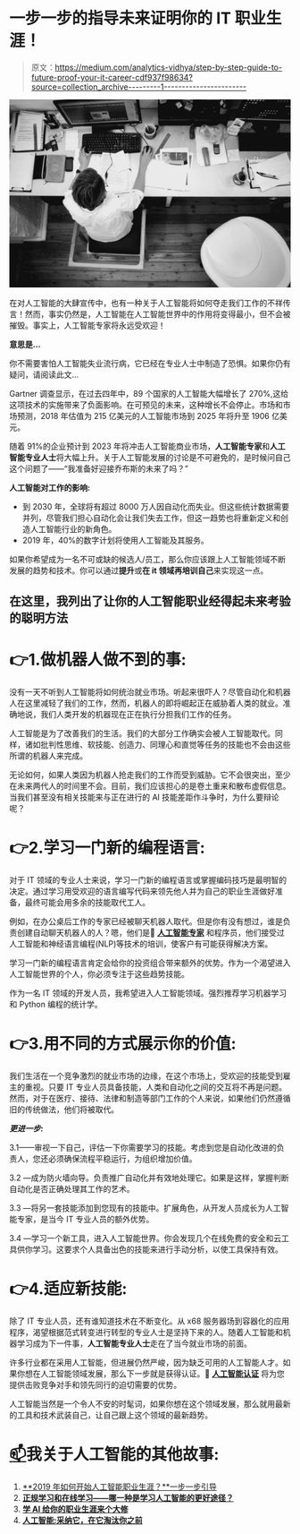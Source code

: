 # 一步一步的指导未来证明你的 IT 职业生涯！

> 原文：<https://medium.com/analytics-vidhya/step-by-step-guide-to-future-proof-your-it-career-cdf937f98634?source=collection_archive---------1----------------------->

![](img/36eb47f54f3091f6555692eaa0a417b8.png)

在对人工智能的大肆宣传中，也有一种关于人工智能将如何夺走我们工作的不祥传言！然而，事实仍然是，人工智能在人工智能世界中的作用将变得最小，但不会被摧毁。事实上，人工智能专家将永远受欢迎！

**意思是…**

你不需要害怕人工智能失业流行病，它已经在专业人士中制造了恐惧。如果你仍有疑问，请阅读此文…

Gartner 调查显示，在过去四年中，89 个国家的人工智能大幅增长了 270%,这给这项技术的实施带来了负面影响。在可预见的未来，这种增长不会停止。市场和市场预测，2018 年估值为 215 亿美元的人工智能市场到 2025 年将升至 1906 亿美元。

随着 91%的企业预计到 2023 年将冲击人工智能商业市场，**人工智能专家**和**人工智能专业人士**将大幅上升。关于人工智能发展的讨论是不可避免的，是时候问自己这个问题了——“我准备好迎接乔布斯的未来了吗？”

**人工智能对工作的影响:**

*   到 2030 年，全球将有超过 8000 万人因自动化而失业。但这些统计数据需要并列，尽管我们担心自动化会让我们失去工作，但这一趋势也将重新定义和创造人工智能行业的新角色。
*   2019 年，40%的数字计划将使用人工智能及其服务。

如果你希望成为一名不可或缺的候选人/员工，那么你应该跟上人工智能领域不断发展的趋势和技术。你可以通过**提升**或**在 it 领域再培训自己**来实现这一点。

## 在这里，我列出了让你的人工智能职业经得起未来考验的聪明方法

# 👉1.做机器人做不到的事:

没有一天不听到人工智能将如何统治就业市场。听起来很吓人？尽管自动化和机器人在这里减轻了我们的工作，然而，机器人的即将崛起正在威胁着人类的就业。准确地说，我们人类开发的机器现在正在执行分担我们工作的任务。

人工智能是为了改善我们的生活。我们的大部分工作确实会被人工智能取代。同样，诸如批判性思维、软技能、创造力、同理心和直觉等任务的技能也不会由这些所谓的机器人来完成。

无论如何，如果人类因为机器人抢走我们的工作而受到威胁。它不会很突出，至少在未来两代人的时间里不会。目前，我们应该担心的是卷土重来和散布虚假信息。当我们甚至没有相关技能来与正在进行的 AI 技能差距作斗争时，为什么要辩论呢？

# 👉2.学习一门新的编程语言:

对于 IT 领域的专业人士来说，学习一门新的编程语言或掌握编码技巧是最明智的决定。通过学习用受欢迎的语言编写代码来领先他人并为自己的职业生涯做好准备，最终可能会用多余的技能取代工人。

例如，在办公桌后工作的专家已经被聊天机器人取代。但是你有没有想过，谁是负责创建自动聊天机器人的人？嗯，他们是🔗 [**人工智能专家**](https://www.artiba.org) 和程序员，他们接受过人工智能和神经语言编程(NLP)等技术的培训，使客户有可能获得解决方案。

学习一门新的编程语言肯定会给你的投资组合带来额外的优势。作为一个渴望进入人工智能世界的个人，你必须专注于这些趋势技能。

作为一名 IT 领域的开发人员，我希望进入人工智能领域。强烈推荐学习机器学习和 Python 编程的统计学。

# 👉3.用不同的方式展示你的价值:

我们生活在一个竞争激烈的就业市场的边缘，在这个市场上，受欢迎的技能受到雇主的重视。只要 IT 专业人员具备技能，人类和自动化之间的交互将不再是问题。然而，对于在医疗、接待、法律和制造等部门工作的个人来说，如果他们仍然遵循旧的传统做法，他们将被取代。

***更进一步:***

3.1——审视一下自己，评估一下你需要学习的技能。考虑到您是自动化改进的负责人，您还必须确保流程平稳运行，为组织增加价值。

3.2 —成为防火墙向导。负责推广自动化并有效地处理它。如果是这样，掌握判断自动化是否正确处理其工作的艺术。

3.3 —将另一套技能添加到您现有的技能中。扩展角色，从开发人员成长为人工智能专家，是当今 IT 专业人员的额外优势。

3.4 —学习一个新工具，进入人工智能世界。你会发现几个在线免费的安全和云工具供你学习。这要求个人具备出色的技能来进行手动分析，以使工具保持有效。

# 👉4.适应新技能:

除了 IT 专业人员，还有谁知道技术在不断变化。从 x68 服务器场到容器化的应用程序，渴望根据范式转变进行转型的专业人士是坚持下来的人。随着人工智能和机器学习成为下一件事，**人工智能专业人士**走在了当今就业市场的前面。

许多行业都在采用人工智能，但进展仍然严峻，因为缺乏可用的人工智能人才。如果你想在人工智能领域发展，那么下一步就是获得认证。🔗 [**人工智能认证**](https://www.artiba.org/certification/artificial-intelligence-certification) 将为您提供击败竞争对手和领先同行的迫切需要的优势。

人工智能当然是一个令人不安的时髦词，如果你想在这个领域发展，那么就用最新的工具和技术武装自己，让自己跟上这个领域的最新趋势。

# [📫](https://usejournal.typeform.com/to/P5eS4U?=&utm_source=machine_learnings&utm_medium=blog&utm_content=accepting_post_submission&utm_campaign=team_post&source=post_page---------------------------)我关于人工智能的其他故事:

1.  [**2019 年如何开始人工智能职业生涯？**一步一步引导](/@albertchristopherr/how-to-start-a-career-in-artificial-intelligence-in-2019-a-step-by-step-guide-b18ad32d1b1f)
2.  [**正规学习和在线学习——哪一种是学习人工智能的更好途径？**](/@albertchristopherr/formal-or-online-learning-which-is-a-better-path-to-learn-ai-8bbeeecb664d)
3.  [**学 AI 给你的职业生涯来个大修**](/@albertchristopherr/learn-ai-to-give-your-career-an-overhaul-9a4c619012fd?source=post_page---------------------------)
4.  [**人工智能:采纳它，在它淘汰你之前**](/@albertchristopherr/artificial-intelligence-adopt-it-before-it-eliminates-you-b5f3ed3f902?source=post_page---------------------------)